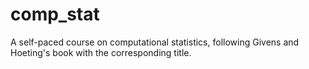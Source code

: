 # comp_stat
A self-paced course on computational statistics, following Givens and Hoeting's book with the corresponding title.
